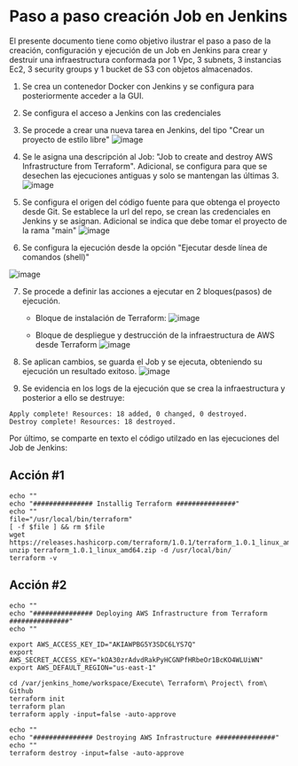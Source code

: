 
# Paso a paso creación Job en Jenkins

El presente documento tiene como objetivo ilustrar el paso a paso de la creación, configuración y ejecución de un Job en Jenkins para crear y destruir una infraestructura conformada por 1 Vpc, 3 subnets, 3 instancias Ec2, 3 security groups y 1 bucket de S3 con objetos almacenados.

1. Se crea un contenedor Docker con Jenkins y se configura para posteriormente acceder a la GUI.
2. Se configura el acceso a Jenkins con las credenciales
3. Se procede a crear una nueva tarea en Jenkins, del tipo "Crear un proyecto de estilo libre"
  ![image](https://user-images.githubusercontent.com/86692845/124375822-a9993900-dc69-11eb-93a2-4c677a17adaf.png)
  
4. Se le asigna una descripción al Job: "Job to create and destroy AWS Infrastructure from Terraform". Adicional, se configura para que se desechen las ejecuciones antiguas y solo se mantengan las últimas 3.
  ![image](https://user-images.githubusercontent.com/86692845/124375885-ecf3a780-dc69-11eb-9d47-dac0acc16540.png)
  
5. Se configura el origen del código fuente para que obtenga el proyecto desde Git. Se establece la url del repo, se crean las credenciales en Jenkins y se asignan. Adicional se indica que debe tomar el proyecto de la rama "main"
  ![image](https://user-images.githubusercontent.com/86692845/124375948-42c84f80-dc6a-11eb-82aa-8c75fd1427a4.png)
  
6. Se configura la ejecución desde la opción "Ejecutar desde línea de comandos (shell)"
 
  ![image](https://user-images.githubusercontent.com/86692845/124376001-74d9b180-dc6a-11eb-846c-f3370d5b9a0e.png)
  
7. Se procede a definir las acciones a ejecutar en 2 bloques(pasos) de ejecución.
   - Bloque de instalación de Terraform:
     ![image](https://user-images.githubusercontent.com/86692845/124376041-a18dc900-dc6a-11eb-9b87-d326bc40bbb6.png)
     
   - Bloque de despliegue y destrucción de la infraestructura de AWS desde Terraform
    ![image](https://user-images.githubusercontent.com/86692845/124377819-a73bdc80-dc73-11eb-86df-381615707013.png)
      
8. Se aplican cambios, se guarda el Job y se ejecuta, obteniendo su ejecución un resultado exitoso.
  ![image](https://user-images.githubusercontent.com/86692845/124376561-30034a00-dc6d-11eb-84cf-f723f1532238.png)

9. Se evidencia en los logs de la ejecución que se crea la infraestructura y posterior a ello se destruye:
```
Apply complete! Resources: 18 added, 0 changed, 0 destroyed.
Destroy complete! Resources: 18 destroyed.
```
Por último, se comparte en texto el código utilzado en las ejecuciones del Job de Jenkins:

## Acción #1
```
echo ""
echo "############### Installig Terraform ###############"
echo ""
file="/usr/local/bin/terraform"
[ -f $file ] && rm $file
wget https://releases.hashicorp.com/terraform/1.0.1/terraform_1.0.1_linux_amd64.zip
unzip terraform_1.0.1_linux_amd64.zip -d /usr/local/bin/
terraform -v
```

## Acción #2
```
echo ""
echo "############### Deploying AWS Infrastructure from Terraform ###############"
echo ""

export AWS_ACCESS_KEY_ID="AKIAWPBG5Y3SDC6LYS7Q"
export AWS_SECRET_ACCESS_KEY="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"
export AWS_DEFAULT_REGION="us-east-1"

cd /var/jenkins_home/workspace/Execute\ Terraform\ Project\ from\ Github
terraform init
terraform plan
terraform apply -input=false -auto-approve

echo ""
echo "############### Destroying AWS Infrastructure ###############"
echo ""
terraform destroy -input=false -auto-approve
```
